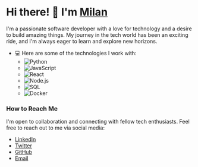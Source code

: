 
# Hi there! 👋 I'm [Milan](https://www.linkedin.com/in/milanrajgupta/)

I'm a passionate software developer with a love for technology and a desire to build amazing things. My journey in the tech world has been an exciting ride, and I'm always eager to learn and explore new horizons.

- 💻 Here are some of the technologies I work with:
  - ![Python](link-to-python-gif)
  - ![JavaScript](link-to-javascript-gif)
  - ![React](link-to-react-gif)
  - ![Node.js](link-to-nodejs-gif)
  - ![SQL](link-to-sql-gif)
  - ![Docker](link-to-docker-gif)

### How to Reach Me

I'm open to collaboration and connecting with fellow tech enthusiasts. Feel free to reach out to me via social media:

- [LinkedIn](https://www.linkedin.com/in/your-linkedin-username/)
- [Twitter](https://twitter.com/your-twitter-username)
- [GitHub](https://github.com/your-github-username)
- [Email](mailto:youremail@example.com)
